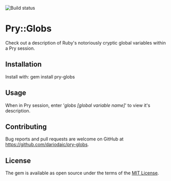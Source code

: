 ![Build status](https://travis-ci.org/DarioDaic/pry-globs.svg?branch=master)

# Pry::Globs
Check out a description of Ruby's notoriously cryptic global variables within a Pry
session.

## Installation
Install with: gem install pry-globs

## Usage
When in Pry session, enter '*globs [global variable name]*' to view it's
description.

## Contributing
Bug reports and pull requests are welcome on GitHub at https://github.com/dariodaic/pry-globs.


## License
The gem is available as open source under the terms of the [MIT License](http://opensource.org/licenses/MIT).
